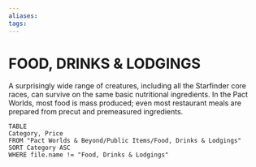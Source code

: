 ```yaml
---
aliases: 
tags: 
---
```

# FOOD, DRINKS & LODGINGS
A surprisingly wide range of creatures, including all the Starfinder core races, can survive on the same basic nutritional ingredients. In the Pact Worlds, most food is mass produced; even most restaurant meals are prepared from precut and premeasured ingredients.

``` dataview
TABLE
Category, Price
FROM "Pact Worlds & Beyond/Public Items/Food, Drinks & Lodgings"
SORT Category ASC
WHERE file.name != "Food, Drinks & Lodgings"
```
